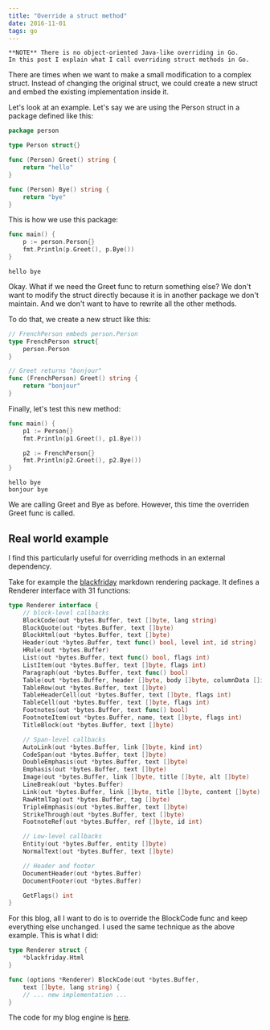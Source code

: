 ```yaml
---
title: "Override a struct method"
date: 2016-11-01
tags: go
---
```


```notebox
**NOTE** There is no object-oriented Java-like overriding in Go.
In this post I explain what I call overriding struct methods in Go.
```

There are times when we want to make a small modification to a complex struct.
Instead of changing the original struct, we could create a new struct and embed the existing implementation inside it.

Let's look at an example. Let's say we are using the Person struct in a package defined like this:

```go
package person

type Person struct{}

func (Person) Greet() string {
	return "hello"
}

func (Person) Bye() string {
	return "bye"
}
```

This is how we use this package:

```go
func main() {
	p := person.Person{}
	fmt.Println(p.Greet(), p.Bye())
}
```
```output
hello bye
```

Okay. What if we need the Greet func to return something else?
We don't want to modify the struct directly because it is in another package we don't maintain.
And we don't want to have to rewrite all the other methods.

To do that, we create a new struct like this:

```go
// FrenchPerson embeds person.Person
type FrenchPerson struct{
	person.Person
}

// Greet returns "bonjour"
func (FrenchPerson) Greet() string {
	return "bonjour"
}
```

Finally, let's test this new method:

```go
func main() {
	p1 := Person{}
	fmt.Println(p1.Greet(), p1.Bye())

	p2 := FrenchPerson{}
	fmt.Println(p2.Greet(), p2.Bye())
}
```
```output
hello bye
bonjour bye
```
We are calling Greet and Bye as before.
However, this time the overriden Greet func is called.

## Real world example

I find this particularly useful for overriding methods in an external dependency.

Take for example the [blackfriday](https://github.com/russross/blackfriday) markdown rendering package.
It defines a Renderer interface with 31 functions:

```go
type Renderer interface {
	// block-level callbacks
	BlockCode(out *bytes.Buffer, text []byte, lang string)
	BlockQuote(out *bytes.Buffer, text []byte)
	BlockHtml(out *bytes.Buffer, text []byte)
	Header(out *bytes.Buffer, text func() bool, level int, id string)
	HRule(out *bytes.Buffer)
	List(out *bytes.Buffer, text func() bool, flags int)
	ListItem(out *bytes.Buffer, text []byte, flags int)
	Paragraph(out *bytes.Buffer, text func() bool)
	Table(out *bytes.Buffer, header []byte, body []byte, columnData []int)
	TableRow(out *bytes.Buffer, text []byte)
	TableHeaderCell(out *bytes.Buffer, text []byte, flags int)
	TableCell(out *bytes.Buffer, text []byte, flags int)
	Footnotes(out *bytes.Buffer, text func() bool)
	FootnoteItem(out *bytes.Buffer, name, text []byte, flags int)
	TitleBlock(out *bytes.Buffer, text []byte)

	// Span-level callbacks
	AutoLink(out *bytes.Buffer, link []byte, kind int)
	CodeSpan(out *bytes.Buffer, text []byte)
	DoubleEmphasis(out *bytes.Buffer, text []byte)
	Emphasis(out *bytes.Buffer, text []byte)
	Image(out *bytes.Buffer, link []byte, title []byte, alt []byte)
	LineBreak(out *bytes.Buffer)
	Link(out *bytes.Buffer, link []byte, title []byte, content []byte)
	RawHtmlTag(out *bytes.Buffer, tag []byte)
	TripleEmphasis(out *bytes.Buffer, text []byte)
	StrikeThrough(out *bytes.Buffer, text []byte)
	FootnoteRef(out *bytes.Buffer, ref []byte, id int)

	// Low-level callbacks
	Entity(out *bytes.Buffer, entity []byte)
	NormalText(out *bytes.Buffer, text []byte)

	// Header and footer
	DocumentHeader(out *bytes.Buffer)
	DocumentFooter(out *bytes.Buffer)

	GetFlags() int
}
```

For this blog, all I want to do is to override the BlockCode func and keep everything else unchanged.
I used the same technique as the above example. This is what I did:

```go
type Renderer struct {
	*blackfriday.Html
}

func (options *Renderer) BlockCode(out *bytes.Buffer,
	text []byte, lang string) {
	// ... new implementation ...
}
```

The code for my blog engine is [here](https://github.com/siadat/blgo).


